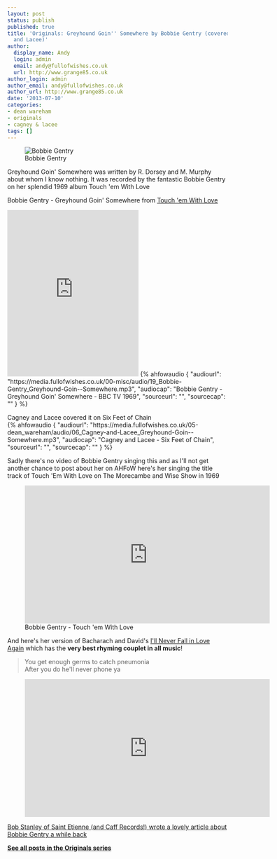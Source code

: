 ```yaml
---
layout: post
status: publish
published: true
title: 'Originals: Greyhound Goin'' Somewhere by Bobbie Gentry (covered by Cagney
  and Lacee)'
author:
  display_name: Andy
  login: admin
  email: andy@fullofwishes.co.uk
  url: http://www.grange85.co.uk
author_login: admin
author_email: andy@fullofwishes.co.uk
author_url: http://www.grange85.co.uk
date: '2013-07-10'
categories:
- dean wareham
- originals
- cagney & lacee
tags: []
---
```

<figure class="caption aligncenter"><img src="https://media.fullofwishes.co.uk/00-misc/pictures/bobbiegentry.jpg" alt="Bobbie Gentry" /><figcaption class="caption-text">Bobbie Gentry</figcaption></figure>

<p class="lead">Greyhound Goin' Somewhere was written by R. Dorsey and M. Murphy about whom I know nothing. It was recorded by the fantastic Bobbie Gentry on her splendid 1969 album Touch 'em With Love</p>

<p>Bobbie Gentry - Greyhound Goin' Somewhere from <a href="http://en.wikipedia.org/wiki/Touch_%27Em_with_Love">Touch 'em With Love</a></p>
<iframe src="https://embed.spotify.com/?uri=spotify:track:2RaDSMOtkWe6beo3jRmBrW" width="300" height="380" frameborder="0" allowtransparency="true"></iframe>
 {% ahfowaudio {
  "audiourl": "https://media.fullofwishes.co.uk/00-misc/audio/19_Bobbie-Gentry_Greyhound-Goin--Somewhere.mp3",
  "audiocap": "Bobbie Gentry - Greyhound Goin' Somewhere - BBC TV 1969",
  "sourceurl": "",
  "sourcecap": ""
  } %}

<p>Cagney and Lacee covered it on Six Feet of Chain<br />
 {% ahfowaudio {
  "audiourl": "https://media.fullofwishes.co.uk/05-dean_wareham/audio/06_Cagney-and-Lacee_Greyhound-Goin--Somewhere.mp3",
  "audiocap": "Cagney and Lacee - Six Feet of Chain",
  "sourceurl": "",
  "sourcecap": ""
  } %}

<p>Sadly there's no video of Bobbie Gentry singing this and as I'll not get another chance to post about her on AHFoW here's her singing the title track of Touch 'Em With Love on The Morecambe and Wise Show in 1969</p>

<figure class="caption aligncenter"><iframe width="560" height="315" src="https://www.youtube.com/embed/EhXCZ_4K63k" frameborder="0" allowfullscreen></iframe><figcaption class="caption-text">Bobbie Gentry - Touch 'em With Love</figcaption></figure>

<p>And here's her version of Bacharach and David's <a href="http://en.wikipedia.org/wiki/Touch_%27Em_with_Love">I'll Never Fall in Love Again</a> which has the <strong>very best rhyming couplet in all music</strong>!</p>
<blockquote>You get enough germs to catch pneumonia<br />After you do he'll never phone ya</blockquote>
<figure class="caption aligncenter"><iframe width="560" height="315" src="https://www.youtube.com/embed/8r3E9AkRV-8" frameborder="0" allowfullscreen></iframe><figcaption class="caption-text"></figcaption></figure>
<p><a href="http://croydonmunicipal.blogspot.co.uk/2012/03/mystery-of-bobbie-gentry.html">Bob Stanley of Saint Etienne (and Caff Records!) wrote a lovely article about Bobbie Gentry a while back</a></p>
<p><strong><a href="/category/originals/" title="List: Originals">See all posts in the Originals series</a></strong></p>
